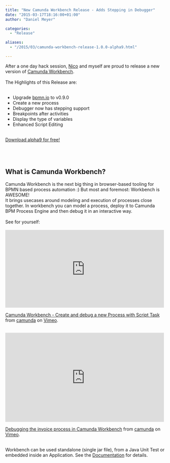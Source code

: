 ```yaml
---
title: "New Camunda Workbench Release - Adds Stepping in Debugger"
date: "2015-03-17T18:16:00+01:00"
author: "Daniel Meyer"

categories:
  - "Release"

aliases:
  - "/2015/03/camunda-workbench-release-1.0.0-alpha9.html"

---
```


After a one day hack session, <a href="https://github.com/nikku">Nico</a> and myself are proud to release a new version of <a href="https://github.com/camunda/camunda-bpm-workbench">Camunda Workbench</a>.<br />
<br />
The Highlights of this Release are:<br />
<br />
<ul><li>Upgrade <a href="http://bpmn.io/">bpmn.io</a> to v0.9.0</li>
<li>Create a new process</li>
<li>Debugger now has stepping support</li>
<li>Breakpoints after activities</li>
<li>Display the type of variables</li>
<li>Enhanced Script Editing</li>
</ul><br />
<a href="https://github.com/camunda/camunda-bpm-workbench/releases/tag/1.0.0-alpha9">Download alpha9 for free!</a><br />
<br />
<a name='more'></a><br />
<br />
<h2>What is Camunda Workbench?</h2>Camunda Workbench is the next big thing in browser-based tooling for BPMN based process automation :) But most and foremost: Workbench is AWESOME!<br />
It brings usecases around modeling and execution of processes close together. In workbench you can model a process, deploy it to Camunda BPM Process Engine and then debug it in an interactive way.<br />
<br />
See for yourself:<br />
<br />
<iframe src="https://player.vimeo.com/video/122449242" width="500" height="245" frameborder="0" webkitallowfullscreen mozallowfullscreen allowfullscreen></iframe> <p><a href="https://vimeo.com/122449242">Camunda Workbench - Create and debug a new Process with Script Task</a> from <a href="https://vimeo.com/user22820658">camunda</a> on <a href="https://vimeo.com">Vimeo</a>.</p><br />
<iframe src="https://player.vimeo.com/video/122464623" width="500" height="281" frameborder="0" webkitallowfullscreen mozallowfullscreen allowfullscreen></iframe> <p><a href="https://vimeo.com/122464623">Debugging the invoice process in Camunda Workbench</a> from <a href="https://vimeo.com/user22820658">camunda</a> on <a href="https://vimeo.com">Vimeo</a>.</p><br />
Workbench can be used standalone (single jar file), from a Java Unit Test or embedded inside an Application. See the <a href="https://github.com/camunda/camunda-bpm-workbench/wiki">Documentation</a> for details. 